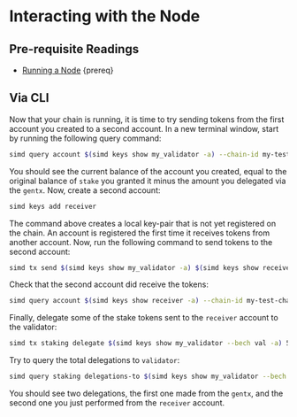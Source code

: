 <!--
order: 1
-->

# Interacting with the Node

## Pre-requisite Readings

- [Running a Node](./run-node.md) {prereq}

## Via CLI

Now that your chain is running, it is time to try sending tokens from the first account you created to a second account. In a new terminal window, start by running the following query command:

```bash
simd query account $(simd keys show my_validator -a) --chain-id my-test-chain
```

You should see the current balance of the account you created, equal to the original balance of `stake` you granted it minus the amount you delegated via the `gentx`. Now, create a second account:

```bash
simd keys add receiver
```

The command above creates a local key-pair that is not yet registered on the chain. An account is registered the first time it receives tokens from another account. Now, run the following command to send tokens to the second account:

```bash
simd tx send $(simd keys show my_validator -a) $(simd keys show receiver -a) 1000stake --chain-id my-test-chain
```

Check that the second account did receive the tokens:

```bash
simd query account $(simd keys show receiver -a) --chain-id my-test-chain
```

Finally, delegate some of the stake tokens sent to the `receiver` account to the validator:

```bash
simd tx staking delegate $(simd keys show my_validator --bech val -a) 500stake --from receiver --chain-id my-test-chain
```

Try to query the total delegations to `validator`:

```bash
simd query staking delegations-to $(simd keys show my_validator --bech val -a) --chain-id my-test-chain
```

You should see two delegations, the first one made from the `gentx`, and the second one you just performed from the `receiver` account.
